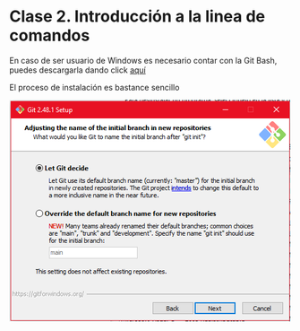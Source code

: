 # Clase 2. Introducción a la linea de comandos

En caso de ser usuario de Windows es necesario contar con la Git Bash, puedes descargarla dando click [aquí](https://git-scm.com/downloads/win)

El proceso de instalación es bastance sencillo

![asd](Imagenes/instalarGit.PNG)